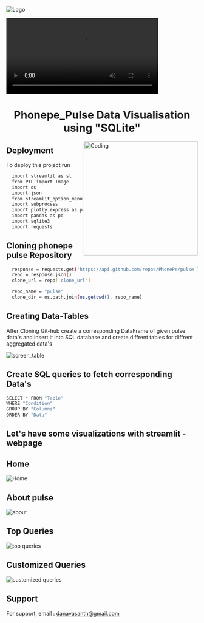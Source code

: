
![Logo](https://dev-to-uploads.s3.amazonaws.com/uploads/articles/th5xamgrr6se0x5ro4g6.png)



<video height = "200" src = "https://user-images.githubusercontent.com/117557948/219284713-df4c0aa8-af61-4a48-b1b5-0bd1c83aadcc.mp4"></video> 

<h1 align="center"> Phonepe_Pulse Data Visualisation using "SQLite"</h1>

<img align="right" alt="Coding" width="300" src="https://media.giphy.com/media/vISmwpBJUNYzukTnVx/giphy.gif">


## Deployment

To deploy this project run

```bash
  import streamlit as st
  from PIL import Image
  import os
  import json
  from streamlit_option_menu import option_menu
  import subprocess
  import plotly.express as px
  import pandas as pd
  import sqlite3
  import requests
```

## Cloning phonepe pulse Repository

```bash
  response = requests.get('https://api.github.com/repos/PhonePe/pulse')
  repo = response.json()
  clone_url = repo['clone_url']

  repo_name = "pulse"
  clone_dir = os.path.join(os.getcwd(), repo_name)
```
## Creating  Data-Tables 

After Cloning Git-hub create a corresponding DataFrame of given pulse data's and insert it into SQL database and create diffrent tables for diffrent aggregated data's 

![screen_table](https://user-images.githubusercontent.com/117557948/219296120-3268153c-22f4-408c-8443-88d870ecddfe.png)


## Create SQL queries to fetch corresponding Data's

```python
SELECT * FROM "Table"
WHERE "Condition"
GROUP BY "Columns"
ORDER BY "Data"
```
## Let's have some visualizations with streamlit - webpage

## Home

![Home](https://user-images.githubusercontent.com/117557948/219302391-130b2762-baaa-4c3c-8997-3f2886a3bc2b.png)

## About pulse

![about](https://user-images.githubusercontent.com/117557948/219302494-34f4688d-282d-42bb-9622-81832a60b6c5.png)

## Top Queries

![top queries](https://user-images.githubusercontent.com/117557948/219302653-f812a57f-176b-48dc-ac0f-8fb21c0dee7d.png)

## Customized Queries

![customized queries](https://user-images.githubusercontent.com/117557948/219302928-060f31e4-3c2c-44b7-9580-f219f7d798b8.png)

## Support

For support, email : danavasanth@gmail.com 


